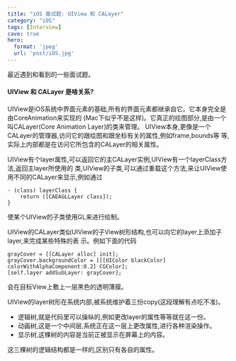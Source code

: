 ```yaml
---
title: "iOS 面试题: UIView 和 CALayer"
category: "iOS"
tags: [Interview]
cave: true
hero:
  format: 'jpeg'
  url: 'post/iOS.jpg'
---
```

最近遇到和看到的一些面试题。

#### UIView 和 CALayer 是啥关系?

UIView是iOS系统中界面元素的基础,所有的界面元素都继承自它。它本身完全是由CoreAnimation来实现的 (Mac下似乎不是这样)。它真正的绘图部分,是由一个叫CALayer(Core Animation Layer)的类来管理。 UIView本身,更像是一个CALayer的管理器,访问它的跟绘图和跟坐标有关的属性,例如frame,bounds等 等,实际上内部都是在访问它所包含的CALayer的相关属性。

UIView有个layer属性,可以返回它的主CALayer实例,UIView有一个layerClass方法,返回主layer所使用的 类,UIView的子类,可以通过重载这个方法,来让UIView使用不同的CALayer来显示,例如通过

```objc
- (class) layerClass {
    return ([CAEAGLLayer class]);
}
```

使某个UIView的子类使用GL来进行绘制。

UIView的CALayer类似UIView的子View树形结构,也可以向它的layer上添加子layer,来完成某些特殊的表 示。例如下面的代码

```objc
grayCover = [[CALayer alloc] init];
grayCover.backgroundColor = [[[UIColor blackColor] colorWithAlphaComponent:0.2] CGColor];
[self.layer addSubLayer: grayCover];
```

会在目标View上敷上一层黑色的透明薄膜。

UIView的layer树形在系统内部,被系统维护着三份copy(这段理解有点吃不准)。

* 逻辑树,就是代码里可以操纵的,例如更改layer的属性等等就在这一份。
* 动画树,这是一个中间层,系统正在这一层上更改属性,进行各种渲染操作。
* 显示树,这棵树的内容是当前正被显示在屏幕上的内容。

这三棵树的逻辑结构都是一样的,区别只有各自的属性。
